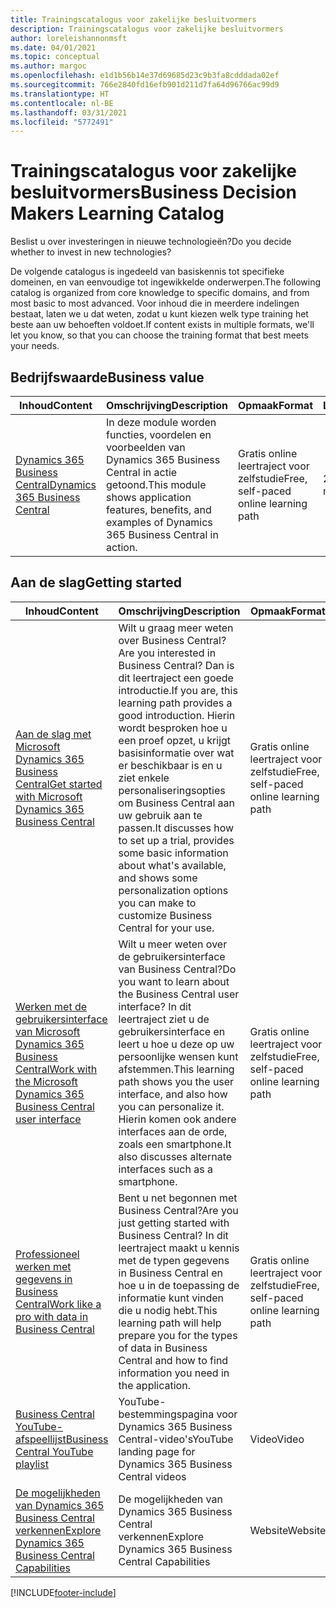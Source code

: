 ```yaml
---
title: Trainingscatalogus voor zakelijke besluitvormers
description: Trainingscatalogus voor zakelijke besluitvormers
author: loreleishannonmsft
ms.date: 04/01/2021
ms.topic: conceptual
ms.author: margoc
ms.openlocfilehash: e1d1b56b14e37d69685d23c9b3fa8cdddada02ef
ms.sourcegitcommit: 766e2840fd16efb901d211d7fa64d96766ac99d9
ms.translationtype: HT
ms.contentlocale: nl-BE
ms.lasthandoff: 03/31/2021
ms.locfileid: "5772491"
---
```

# <a name="business-decision-makers-learning-catalog"></a><span data-ttu-id="11617-103">Trainingscatalogus voor zakelijke besluitvormers</span><span class="sxs-lookup"><span data-stu-id="11617-103">Business Decision Makers Learning Catalog</span></span>

<span data-ttu-id="11617-104">Beslist u over investeringen in nieuwe technologieën?</span><span class="sxs-lookup"><span data-stu-id="11617-104">Do you decide whether to invest in new technologies?</span></span>

<span data-ttu-id="11617-105">De volgende catalogus is ingedeeld van basiskennis tot specifieke domeinen, en van eenvoudige tot ingewikkelde onderwerpen.</span><span class="sxs-lookup"><span data-stu-id="11617-105">The following catalog is organized from core knowledge to specific domains, and from most basic to most advanced.</span></span> <span data-ttu-id="11617-106">Voor inhoud die in meerdere indelingen bestaat, laten we u dat weten, zodat u kunt kiezen welk type training het beste aan uw behoeften voldoet.</span><span class="sxs-lookup"><span data-stu-id="11617-106">If content exists in multiple formats, we'll let you know, so that you can choose the training format that best meets your needs.</span></span>  

## <a name="business-value"></a><span data-ttu-id="11617-107">Bedrijfswaarde<a name="busvalue"></a></span><span class="sxs-lookup"><span data-stu-id="11617-107">Business value<a name="busvalue"></a></span></span>

| <span data-ttu-id="11617-108">Inhoud</span><span class="sxs-lookup"><span data-stu-id="11617-108">Content</span></span>                                                                 | <span data-ttu-id="11617-109">Omschrijving</span><span class="sxs-lookup"><span data-stu-id="11617-109">Description</span></span>                                                                                                | <span data-ttu-id="11617-110">Opmaak</span><span class="sxs-lookup"><span data-stu-id="11617-110">Format</span></span>                                | <span data-ttu-id="11617-111">Lengte</span><span class="sxs-lookup"><span data-stu-id="11617-111">Length</span></span>     |
|----------------------------------------------------------------------------------------------------------------|------------------------------------------------------------------------------------------------------------|---------------------------------------|------------|
| [<span data-ttu-id="11617-112">Dynamics 365 Business Central</span><span class="sxs-lookup"><span data-stu-id="11617-112">Dynamics 365 Business Central</span></span>](/learn/modules/dynamics-365-business-central/) | <span data-ttu-id="11617-113">In deze module worden functies, voordelen en voorbeelden van Dynamics 365 Business Central in actie getoond.</span><span class="sxs-lookup"><span data-stu-id="11617-113">This module shows application features, benefits, and examples of Dynamics 365 Business Central in action.</span></span> | <span data-ttu-id="11617-114">Gratis online leertraject voor zelfstudie</span><span class="sxs-lookup"><span data-stu-id="11617-114">Free, self-paced online learning path</span></span> | <span data-ttu-id="11617-115">24 minuten</span><span class="sxs-lookup"><span data-stu-id="11617-115">24 minutes</span></span> |

## <a name="getting-started"></a><span data-ttu-id="11617-116">Aan de slag<a name="get-started"></a></span><span class="sxs-lookup"><span data-stu-id="11617-116">Getting started<a name="get-started"></a></span></span>

| <span data-ttu-id="11617-117">Inhoud</span><span class="sxs-lookup"><span data-stu-id="11617-117">Content</span></span>                                                                                                                             | <span data-ttu-id="11617-118">Omschrijving</span><span class="sxs-lookup"><span data-stu-id="11617-118">Description</span></span>                                                                                                                                                                                                                                                                                      | <span data-ttu-id="11617-119">Opmaak</span><span class="sxs-lookup"><span data-stu-id="11617-119">Format</span></span>                                | <span data-ttu-id="11617-120">Lengte</span><span class="sxs-lookup"><span data-stu-id="11617-120">Length</span></span>             |
|------------------------------------------------------------------------------------------------------------------------------------------------------------------------------|--------------------------------------------------------------------------------------------------------------------------------------------------------------------------------------------------------------------------------------------------------------------------------------------------|---------------------------------------|--------------------|
| [<span data-ttu-id="11617-121">Aan de slag met Microsoft Dynamics 365 Business Central</span><span class="sxs-lookup"><span data-stu-id="11617-121">Get started with Microsoft Dynamics 365 Business Central</span></span>](/learn/paths/get-started-dynamics-365-business-central/)                          | <span data-ttu-id="11617-122">Wilt u graag meer weten over Business Central?</span><span class="sxs-lookup"><span data-stu-id="11617-122">Are you interested in Business Central?</span></span> <span data-ttu-id="11617-123">Dan is dit leertraject een goede introductie.</span><span class="sxs-lookup"><span data-stu-id="11617-123">If you are, this learning path provides a good introduction.</span></span> <span data-ttu-id="11617-124">Hierin wordt besproken hoe u een proef opzet, u krijgt basisinformatie over wat er beschikbaar is en u ziet enkele personaliseringsopties om Business Central aan uw gebruik aan te passen.</span><span class="sxs-lookup"><span data-stu-id="11617-124">It discusses how to set up a trial, provides some basic information about what's available, and shows some personalization options you can make to customize Business Central for your use.</span></span> | <span data-ttu-id="11617-125">Gratis online leertraject voor zelfstudie</span><span class="sxs-lookup"><span data-stu-id="11617-125">Free, self-paced online learning path</span></span> | <span data-ttu-id="11617-126">3 uur, 4 minuten</span><span class="sxs-lookup"><span data-stu-id="11617-126">3 hours 4 minutes</span></span>  |
| [<span data-ttu-id="11617-127">Werken met de gebruikersinterface van Microsoft Dynamics 365 Business Central</span><span class="sxs-lookup"><span data-stu-id="11617-127">Work with the Microsoft Dynamics 365 Business Central user interface</span></span>](/learn/paths/work-with-user-interface-dynamics-365-business-central/) | <span data-ttu-id="11617-128">Wilt u meer weten over de gebruikersinterface van Business Central?</span><span class="sxs-lookup"><span data-stu-id="11617-128">Do you want to learn about the Business Central user interface?</span></span> <span data-ttu-id="11617-129">In dit leertraject ziet u de gebruikersinterface en leert u hoe u deze op uw persoonlijke wensen kunt afstemmen.</span><span class="sxs-lookup"><span data-stu-id="11617-129">This learning path shows you the user interface, and also how you can personalize it.</span></span> <span data-ttu-id="11617-130">Hierin komen ook andere interfaces aan de orde, zoals een smartphone.</span><span class="sxs-lookup"><span data-stu-id="11617-130">It also discusses alternate interfaces such as a smartphone.</span></span>                                                                               | <span data-ttu-id="11617-131">Gratis online leertraject voor zelfstudie</span><span class="sxs-lookup"><span data-stu-id="11617-131">Free, self-paced online learning path</span></span> | <span data-ttu-id="11617-132">2 uur, 27 minuten</span><span class="sxs-lookup"><span data-stu-id="11617-132">2 hours 27 minutes</span></span> |
| [<span data-ttu-id="11617-133">Professioneel werken met gegevens in Business Central</span><span class="sxs-lookup"><span data-stu-id="11617-133">Work like a pro with data in Business Central</span></span>](/learn/paths/work-pro-data-dynamics-365-business-central)                                    | <span data-ttu-id="11617-134">Bent u net begonnen met Business Central?</span><span class="sxs-lookup"><span data-stu-id="11617-134">Are you just getting started with Business Central?</span></span> <span data-ttu-id="11617-135">In dit leertraject maakt u kennis met de typen gegevens in Business Central en hoe u in de toepassing de informatie kunt vinden die u nodig hebt.</span><span class="sxs-lookup"><span data-stu-id="11617-135">This learning path will help prepare you for the types of data in Business Central and how to find information you need in the application.</span></span>                                                                                                  | <span data-ttu-id="11617-136">Gratis online leertraject voor zelfstudie</span><span class="sxs-lookup"><span data-stu-id="11617-136">Free, self-paced online learning path</span></span> | <span data-ttu-id="11617-137">2 uur, 27 minuten</span><span class="sxs-lookup"><span data-stu-id="11617-137">2 hours 27 minutes</span></span> |
| [<span data-ttu-id="11617-138">Business Central YouTube-afspeellijst</span><span class="sxs-lookup"><span data-stu-id="11617-138">Business Central YouTube playlist</span></span>](https://www.youtube.com/playlist?list=PLcakwueIHoT-wVFPKUtmxlqcG1kJ0oqq4)                                                                | <span data-ttu-id="11617-139">YouTube-bestemmingspagina voor Dynamics 365 Business Central-video's</span><span class="sxs-lookup"><span data-stu-id="11617-139">YouTube landing page for Dynamics 365 Business Central videos</span></span>                                                                                                                                                                                                                                    | <span data-ttu-id="11617-140">Video</span><span class="sxs-lookup"><span data-stu-id="11617-140">Video</span></span>                                 |                    |
| [<span data-ttu-id="11617-141">De mogelijkheden van Dynamics 365 Business Central verkennen</span><span class="sxs-lookup"><span data-stu-id="11617-141">Explore Dynamics 365 Business Central Capabilities</span></span>](https://dynamics.microsoft.com/business-central/capabilities/)                                                    | <span data-ttu-id="11617-142">De mogelijkheden van Dynamics 365 Business Central verkennen</span><span class="sxs-lookup"><span data-stu-id="11617-142">Explore Dynamics 365 Business Central Capabilities</span></span>                                                                                                                                                                                                                                               | <span data-ttu-id="11617-143">Website</span><span class="sxs-lookup"><span data-stu-id="11617-143">Website</span></span>                               |                    |


[!INCLUDE[footer-include](../includes/footer-banner.md)]